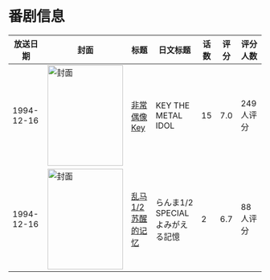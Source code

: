 # 番剧信息

|放送日期|封面|标题|日文标题|话数|评分|评分人数|
|---|---|---|---|---|---|---|
|1994-12-16|<img src="https://lain.bgm.tv/pic/cover/c/fb/a9/1002_4yBgv.jpg" alt="封面" style="width:150px;height:200px;object-fit:cover;">|[非常偶像Key](https://bangumi.tv/subject/1002)|KEY THE METAL IDOL|15|7.0|249人评分|
|1994-12-16|<img src="https://lain.bgm.tv/pic/cover/c/34/68/72348_TS1zX.jpg" alt="封面" style="width:150px;height:200px;object-fit:cover;">|[乱马1/2 苏醒的记忆](https://bangumi.tv/subject/72348)|らんま1/2 SPECIAL よみがえる記憶|2|6.7|88人评分|
